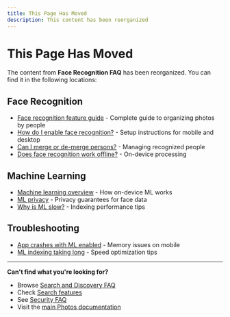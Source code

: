 ```yaml
---
title: This Page Has Moved
description: This content has been reorganized
---
```


# This Page Has Moved

The content from **Face Recognition FAQ** has been reorganized. You can find it in the following locations:

## Face Recognition
- [Face recognition feature guide](/photos/features/search-and-discovery/face-recognition) - Complete guide to organizing photos by people
- [How do I enable face recognition?](/photos/faq/search-and-discovery#enable-face-recognition) - Setup instructions for mobile and desktop
- [Can I merge or de-merge persons?](/photos/faq/search-and-discovery#merge-persons) - Managing recognized people
- [Does face recognition work offline?](/photos/faq/search-and-discovery#ml-offline) - On-device processing

## Machine Learning
- [Machine learning overview](/photos/features/search-and-discovery/machine-learning) - How on-device ML works
- [ML privacy](/photos/faq/security-and-privacy#ml-privacy) - Privacy guarantees for face data
- [Why is ML slow?](/photos/faq/troubleshooting#ml-slow) - Indexing performance tips

## Troubleshooting
- [App crashes with ML enabled](/photos/faq/troubleshooting#app-crashes-ml-video) - Memory issues on mobile
- [ML indexing taking long](/photos/faq/troubleshooting#ml-slow) - Speed optimization tips

---

**Can't find what you're looking for?**
- Browse [Search and Discovery FAQ](/photos/faq/search-and-discovery)
- Check [Search features](/photos/features/search-and-discovery/)
- See [Security FAQ](/photos/faq/security-and-privacy)
- Visit the [main Photos documentation](/photos/)
